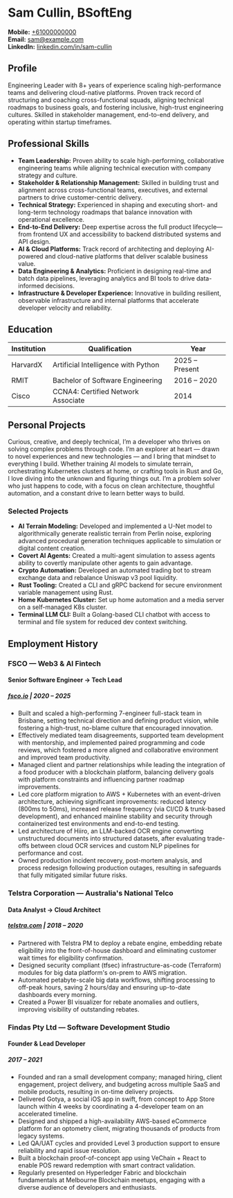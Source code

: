 # Sam Cullin, BSoftEng

**Mobile:** [+61000000000](tel:+61000000000)  
**Email:** [sam@example.com](mailto:sam@example.com)  
**LinkedIn:** [linkedin.com/in/sam-cullin](https://www.linkedin.com/in/sam-cullin/)


## Profile

Engineering Leader with 8+ years of experience scaling high-performance teams and delivering cloud-native platforms. Proven track record of structuring and coaching cross-functional squads, aligning technical roadmaps to business goals, and fostering inclusive, high-trust engineering cultures. Skilled in stakeholder management, end-to-end delivery, and operating within startup timeframes.


## Professional Skills

- **Team Leadership:** Proven ability to scale high-performing, collaborative engineering teams while aligning technical execution with company strategy and culture.
- **Stakeholder & Relationship Management:** Skilled in building trust and alignment across cross-functional teams, executives, and external partners to drive customer-centric delivery.
- **Technical Strategy:** Experienced in shaping and executing short- and long-term technology roadmaps that balance innovation with operational excellence.
- **End-to-End Delivery:** Deep expertise across the full product lifecycle—from frontend UX and accessibility to backend distributed systems and API design.
- **AI & Cloud Platforms:** Track record of architecting and deploying AI-powered and cloud-native platforms that deliver scalable business value.
- **Data Engineering & Analytics:** Proficient in designing real-time and batch data pipelines, leveraging analytics and BI tools to drive data-informed decisions.
- **Infrastructure & Developer Experience:** Innovative in building resilient, observable infrastructure and internal platforms that accelerate developer velocity and reliability.


## Education

| Institution | Qualification                                    | Year          |
|-------------|--------------------------------------------------|---------------|
| HarvardX    | Artificial Intelligence with Python              | 2025 – Present|
| RMIT        | Bachelor of Software Engineering                 | 2016 – 2020   |
| Cisco       | CCNA4: Certified Network Associate               | 2014          |

## Personal Projects
Curious, creative, and deeply technical, I’m a developer who thrives on solving complex problems through code. I’m an explorer at heart — drawn to novel experiences and new technologies — and I bring that mindset to everything I build. Whether training AI models to simulate terrain, orchestrating Kubernetes clusters at home, or crafting tools in Rust and Go, I love diving into the unknown and figuring things out. I’m a problem solver who just happens to code, with a focus on clean architecture, thoughtful automation, and a constant drive to learn better ways to build.

### Selected Projects
- **AI Terrain Modeling:** Developed and implemented a U-Net model to algorithmically generate realistic terrain from Perlin noise, exploring advanced procedural generation techniques applicable to simulation or digital content creation.
- **Covert AI Agents:** Created a multi-agent simulation to assess agents ability to covertly manipulate other agents to gain advantage.
- **Crypto Automation:** Developed an automated trading bot to stream exchange data and rebalance Uniswap v3 pool liquidity.
- **Rust Tooling:** Created a CLI and gRPC backend for secure environment variable management using Rust.
- **Home Kubernetes Cluster:** Set up home automation and a media server on a self-managed K8s cluster.
- **Terminal LLM CLI:** Built a Golang-based CLI chatbot with access to terminal and file system for reduced dev context switching.


## Employment History

### FSCO — Web3 & AI Fintech
#### Senior Software Engineer → Tech Lead
##### [fsco.io](https://fsco.io) | 2020 – 2025

* Built and scaled a high-performing 7-engineer full-stack team in Brisbane, setting technical direction and defining product vision, while fostering a high-trust, no-blame culture that encouraged innovation.
* Effectively mediated team disagreements, supported team development with mentorship, and implemented paired programming and code reviews, which fostered a more aligned and collaborative environment and improved team productivity.
* Managed client and partner relationships while leading the integration of a food producer with a blockchain platform, balancing delivery goals with platform constraints and influencing partner roadmap improvements.
* Led core platform migration to AWS + Kubernetes with an event-driven architecture, achieving significant improvements: reduced latency (800ms to 50ms), increased release frequency (via CI/CD & trunk-based development), and enhanced mainline stability and security through containerized test environments and end-to-end testing.
* Led architecture of Hiiro, an LLM-backed OCR engine converting unstructured documents into structured datasets, after evaluating trade-offs between cloud OCR services and custom NLP pipelines for performance and cost.
* Owned production incident recovery, post-mortem analysis, and process redesign following production outages, resulting in safeguards that fully mitigated similar future risks.


### Telstra Corporation — Australia's National Telco
#### Data Analyst → Cloud Architect
##### [telstra.com](https://telstra.com) | 2018 – 2020

* Partnered with Telstra PM to deploy a rebate engine, embedding rebate eligibility into the front-of-house dashboard and eliminating customer wait times for eligibility confirmation.
* Designed security compliant (tfsec) infrastructure-as-code (Terraform) modules for big data platform's on-prem to AWS migration.
* Automated petabyte-scale big data workflows, shifting processing to off-peak hours, saving 2 hours/day and ensuring up-to-date dashboards every morning.
* Created a Power BI visualizer for rebate anomalies and outliers, improving visibility of outstanding rebates.


### Findas Pty Ltd — Software Development Studio
#### Founder & Lead Developer
##### 2017 – 2021

* Founded and ran a small development company; managed hiring, client engagement, project delivery, and budgeting across multiple SaaS and mobile products, resulting in on-time delivery projects.
* Delivered Gotya, a social iOS app in swift, from concept to App Store launch within 4 weeks by coordinating a 4-developer team on an accelerated timeline.
* Designed and shipped a high-availability AWS-based eCommerce platform for an optometry client, migrating thousands of products from legacy systems.
* Led QA/UAT cycles and provided Level 3 production support to ensure reliability and rapid issue resolution.
* Built a blockchain proof-of-concept app using VeChain + React to enable POS reward redemption with smart contract validation.
* Regularly presented on Hyperledger Fabric and blockchain fundamentals at Melbourne Blockchain meetups, engaging with a diverse audience of developers and enthusiasts.  

